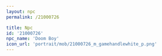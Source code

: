 ```yaml
---
layout: npc
permalink: /21000726

title: Npc
id: '21000726'
npc_name: 'Doom Boy'
icon_url: 'portrait/mob/21000726_m_gamehandlewhite_p.png'
---
```

